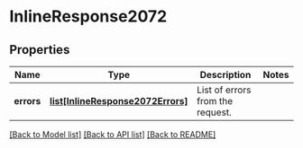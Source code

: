 # InlineResponse2072

## Properties
Name | Type | Description | Notes
------------ | ------------- | ------------- | -------------
**errors** | [**list[InlineResponse2072Errors]**](InlineResponse2072Errors.md) | List of errors from the request. | 

[[Back to Model list]](../README.md#documentation-for-models) [[Back to API list]](../README.md#documentation-for-api-endpoints) [[Back to README]](../README.md)

